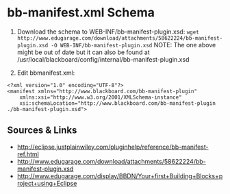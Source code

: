 # bb-manifest.xml Schema

1. Download the schema to WEB-INF/bb-manifest-plugin.xsd:
   `wget http://www.edugarage.com/download/attachments/58622224/bb-manifest-plugin.xsd -O WEB-INF/bb-manifest-plugin.xsd`
   NOTE: The one above might be out of date but it can also be found at /usr/local/blackboard/config/internal/bb-manifest-plugin.xsd
   

2. Edit bbmanifest.xml:
```
<?xml version="1.0" encoding="UTF-8"?>
<manifest xmlns="http://www.blackboard.com/bb-manifest-plugin"
	xmlns:xsi="http://www.w3.org/2001/XMLSchema-instance"
	xsi:schemaLocation="http://www.blackboard.com/bb-manifest-plugin ./bb-manifest-plugin.xsd">
```


## Sources & Links
 * http://eclipse.justplainwiley.com/pluginhelp/reference/bb-manifest-ref.html
 * http://www.edugarage.com/download/attachments/58622224/bb-manifest-plugin.xsd 
 * http://www.edugarage.com/display/BBDN/Your+first+Building+Blocks+project+using+Eclipse